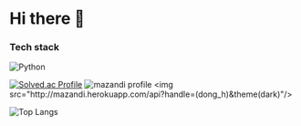 #  Hi  there 👋

### Tech stack
![Python](https://img.shields.io/badge/Python-3776AB.svg?&style=for-the-badge&logo=python&logoColor=white)


[![Solved.ac Profile](http://mazassumnida.wtf/api/generate_badge?boj=dong_h)](https://solved.ac/dong_h)
![mazandi profile](http://mazandi.herokuapp.com/api?handle=(dong_h)&theme=(dark))
<img src="http://mazandi.herokuapp.com/api?handle=(dong_h)&theme(dark)"/>



![Top Langs](https://github-readme-stats.vercel.app/api/top-langs/?username=dong-b&layout=compact&theme=dark)
